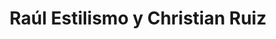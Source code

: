 ---
title: "Raúl Estilismo y Christian Ruiz"
url: /ciudad-satelite/raul-estilismo-y-christian-ruiz/
shop: peluquería
---